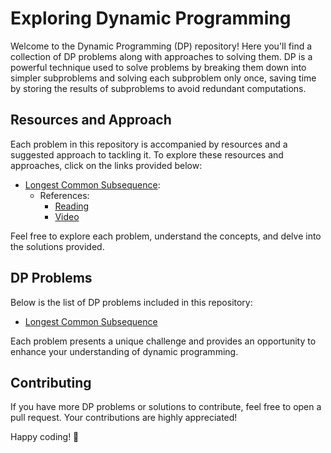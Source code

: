 # Exploring Dynamic Programming

Welcome to the Dynamic Programming (DP) repository! Here you'll find a collection of DP problems along with approaches to solving them. DP is a powerful technique used to solve problems by breaking them down into simpler subproblems and solving each subproblem only once, saving time by storing the results of subproblems to avoid redundant computations.

## Resources and Approach

Each problem in this repository is accompanied by resources and a suggested approach to tackling it. To explore these resources and approaches, click on the links provided below:

- [Longest Common Subsequence](https://github.com/neyaadeez/DynamicProgramming/tree/main/LCS):
  - References:
    - [Reading](https://www.techiedelight.com/longest-common-subsequence/)
    - [Video](https://www.youtube.com/watch?v=sSno9rV8Rhg)

Feel free to explore each problem, understand the concepts, and delve into the solutions provided.

## DP Problems

Below is the list of DP problems included in this repository:

- [Longest Common Subsequence](https://github.com/neyaadeez/DynamicProgramming/tree/main/LCS)

Each problem presents a unique challenge and provides an opportunity to enhance your understanding of dynamic programming.

## Contributing

If you have more DP problems or solutions to contribute, feel free to open a pull request. Your contributions are highly appreciated!

Happy coding! 🚀
